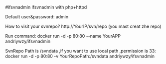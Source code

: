 #ifsvnadmin
ifsvnadmin with php+httpd

Default user&password: admin

How to visit your svnrepo?
http://YourIP/svn/repo 
(you mast creat zhe repo)

Run command:
docker run -d -p 80:80 --name YourAPP andriywzy/ifsvnadmin

SvnRepo Path is /svndata ,if you want to use local path ,permission is 33:
docker run -d -p 80:80 -v YourRepoPath:/svndata andriywzy/ifsvnadmin


